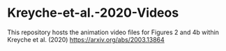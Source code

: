 # Kreyche-et-al.-2020-Videos
This repository hosts the animation video files for Figures 2 and 4b within Kreyche et al. (2020) https://arxiv.org/abs/2003.13864

